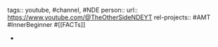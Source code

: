 tags:: youtube, #channel, #NDE 
person::
url:: https://www.youtube.com/@TheOtherSideNDEYT
rel-projects:: #AMT #InnerBeginner #[[FACTs]]

-